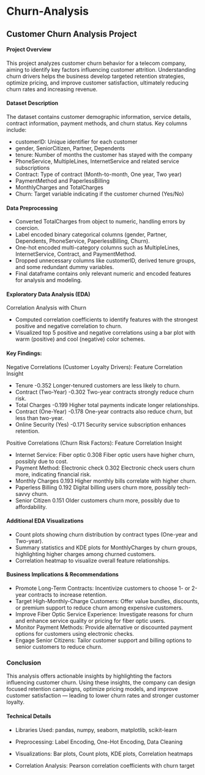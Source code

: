 # Churn-Analysis

## Customer Churn Analysis Project

#### Project Overview

This project analyzes customer churn behavior for a telecom company, aiming to identify key factors influencing customer attrition. Understanding churn drivers helps the business develop targeted retention strategies, optimize pricing, and improve customer satisfaction, ultimately reducing churn rates and increasing revenue.

#### Dataset Description

The dataset contains customer demographic information, service details, contract information, payment methods, and churn status. Key columns include:
* customerID: Unique identifier for each customer
* gender, SeniorCitizen, Partner, Dependents
* tenure: Number of months the customer has stayed with the company
* PhoneService, MultipleLines, InternetService and related service subscriptions
* Contract: Type of contract (Month-to-month, One year, Two year)
* PaymentMethod and PaperlessBilling
* MonthlyCharges and TotalCharges
* Churn: Target variable indicating if the customer churned (Yes/No)

#### Data Preprocessing

* Converted TotalCharges from object to numeric, handling errors by coercion.
* Label encoded binary categorical columns (gender, Partner, Dependents, PhoneService, PaperlessBilling, Churn).
* One-hot encoded multi-category columns such as MultipleLines, InternetService, Contract, and PaymentMethod.
* Dropped unnecessary columns like customerID, derived tenure groups, and some redundant dummy variables.
* Final dataframe contains only relevant numeric and encoded features for analysis and modeling.

#### Exploratory Data Analysis (EDA)

Correlation Analysis with Churn
* Computed correlation coefficients to identify features with the strongest positive and negative correlation to churn.
* Visualized top 5 positive and negative correlations using a bar plot with warm (positive) and cool (negative) color schemes.

#### Key Findings:

Negative Correlations (Customer Loyalty Drivers):
Feature	Correlation	Insight
* Tenure	-0.352	Longer-tenured customers are less likely to churn.
* Contract (Two-Year)	-0.302	Two-year contracts strongly reduce churn risk.
* Total Charges	-0.199	Higher total payments indicate longer relationships.
* Contract (One-Year)	-0.178	One-year contracts also reduce churn, but less than two-year.
* Online Security (Yes)	-0.171	Security service subscription enhances retention.

Positive Correlations (Churn Risk Factors):
Feature	Correlation	Insight
* Internet Service: Fiber optic	0.308	Fiber optic users have higher churn, possibly due to cost.
* Payment Method: Electronic check	0.302	Electronic check users churn more, indicating financial risk.
* Monthly Charges	0.193	Higher monthly bills correlate with higher churn.
* Paperless Billing	0.192	Digital billing users churn more, possibly tech-savvy churn.
* Senior Citizen	0.151	Older customers churn more, possibly due to affordability.

#### Additional EDA Visualizations
* Count plots showing churn distribution by contract types (One-year and Two-year).
* Summary statistics and KDE plots for MonthlyCharges by churn groups, highlighting higher charges among churned customers.
* Correlation heatmap to visualize overall feature relationships.

#### Business Implications & Recommendations
* Promote Long-Term Contracts: Incentivize customers to choose 1- or 2-year contracts to increase retention.
* Target High-Monthly-Charge Customers: Offer value bundles, discounts, or premium support to reduce churn among expensive customers.
* Improve Fiber Optic Service Experience: Investigate reasons for churn and enhance service quality or pricing for fiber optic users.
* Monitor Payment Methods: Provide alternative or discounted payment options for customers using electronic checks.
* Engage Senior Citizens: Tailor customer support and billing options to senior customers to reduce churn.

### Conclusion

This analysis offers actionable insights by highlighting the factors influencing customer churn. Using these insights, the company can design focused retention campaigns, optimize pricing models, and improve customer satisfaction — leading to lower churn rates and stronger customer loyalty.

#### Technical Details

* Libraries Used: pandas, numpy, seaborn, matplotlib, scikit-learn

* Preprocessing: Label Encoding, One-Hot Encoding, Data Cleaning

* Visualizations: Bar plots, Count plots, KDE plots, Correlation heatmaps

* Correlation Analysis: Pearson correlation coefficients with churn target
